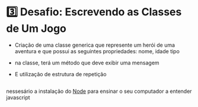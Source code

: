 
# 

# 3️⃣ Desafio: Escrevendo as Classes de Um Jogo

 - Criação de uma classe generica que represente um herói de uma aventura e que possui as seguintes propriedades: nome, idade tipo

- na classe, terá um método que deve exibir uma mensagem

- E utilização de estrutura de repetição

## 

nessesário a instalação do [Node](https://nodejs.org/en) para ensinar o seu computador a entender javascript

